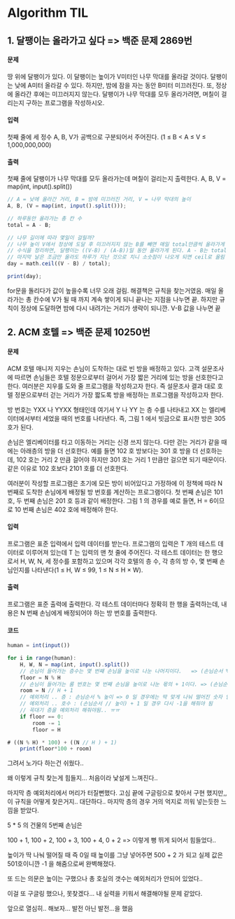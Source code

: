 # Algorithm TIL

## 1. 달팽이는 올라가고 싶다 => 백준 문제 2869번

#### 문제

땅 위에 달팽이가 있다. 이 달팽이는 높이가 V미터인 나무 막대를 올라갈 것이다.
달팽이는 낮에 A미터 올라갈 수 있다. 하지만, 밤에 잠을 자는 동안 B미터 미끄러진다. 또, 정상에 올라간 후에는 미끄러지지 않는다.
달팽이가 나무 막대를 모두 올라가려면, 며칠이 걸리는지 구하는 프로그램을 작성하시오.

#### 입력

첫째 줄에 세 정수 A, B, V가 공백으로 구분되어서 주어진다. (1 ≤ B < A ≤ V ≤ 1,000,000,000)

#### 출력

첫째 줄에 달팽이가 나무 막대를 모두 올라가는데 며칠이 걸리는지 출력한다.
A, B, V = map(int, input().split())

```jsx
// A = 낮에 올라간 거리, B = 밤에 미끄러진 거리, V = 나무 막대의 높이
A, B, (V = map(int, input().split()));

// 하루동안 올라가는 총 칸 수
total = A - B;

// 나무 길이에 따라 몇일이 걸릴까?
// 나무 높이 V에서 정상에 도달 후 미끄러지지 않는 B를 빼면 매일 total만큼씩 올라가게 된다.
// 수식을 정리하면, 달팽이는 ((V-B) / (A-B))일 동안 올라가게 된다. A - B는 total이니깐 total 을 나누면 된다.
// 마지막 날은 조금만 올라도 하루가 지난 것으로 치니 소숫점이 나오게 되면 ceil로 올림 처리해 하루를 더 세준다.
day = math.ceil((V - B) / total);

print(day);
```

for문을 돌리다가 값이 높을수록 너무 오래 걸림.
해결책은 규칙을 찾는거였음.
매일 올라가는 총 칸수에 V가 될 때 까지 계속 쌓이게 되니 끝나는 지점을 나누면 끝.
하지만 규칙이 정상에 도달하면 밤에 다시 내려가는 거리가 생략이 되니깐. V-B 값을 나누면 끝

## 2. ACM 호텔 => 백준 문제 10250번

#### 문제

ACM 호텔 매니저 지우는 손님이 도착하는 대로 빈 방을 배정하고 있다. 고객 설문조사에 따르면 손님들은 호텔 정문으로부터 걸어서 가장 짧은 거리에 있는 방을 선호한다고 한다. 여러분은 지우를 도와 줄 프로그램을 작성하고자 한다. 즉 설문조사 결과 대로 호텔 정문으로부터 걷는 거리가 가장 짧도록 방을 배정하는 프로그램을 작성하고자 한다.

방 번호는 YXX 나 YYXX 형태인데 여기서 Y 나 YY 는 층 수를 나타내고 XX 는 엘리베이터에서부터 세었을 때의 번호를 나타낸다. 즉, 그림 1 에서 빗금으로 표시한 방은 305 호가 된다.

손님은 엘리베이터를 타고 이동하는 거리는 신경 쓰지 않는다. 다만 걷는 거리가 같을 때에는 아래층의 방을 더 선호한다. 예를 들면 102 호 방보다는 301 호 방을 더 선호하는데, 102 호는 거리 2 만큼 걸어야 하지만 301 호는 거리 1 만큼만 걸으면 되기 때문이다. 같은 이유로 102 호보다 2101 호를 더 선호한다.

여러분이 작성할 프로그램은 초기에 모든 방이 비어있다고 가정하에 이 정책에 따라 N 번째로 도착한 손님에게 배정될 방 번호를 계산하는 프로그램이다. 첫 번째 손님은 101 호, 두 번째 손님은 201 호 등과 같이 배정한다. 그림 1 의 경우를 예로 들면, H = 6이므로 10 번째 손님은 402 호에 배정해야 한다.

#### 입력

프로그램은 표준 입력에서 입력 데이터를 받는다. 프로그램의 입력은 T 개의 테스트 데이터로 이루어져 있는데 T 는 입력의 맨 첫 줄에 주어진다. 각 테스트 데이터는 한 행으로서 H, W, N, 세 정수를 포함하고 있으며 각각 호텔의 층 수, 각 층의 방 수, 몇 번째 손님인지를 나타낸다(1 ≤ H, W ≤ 99, 1 ≤ N ≤ H × W).

#### 출력

프로그램은 표준 출력에 출력한다. 각 테스트 데이터마다 정확히 한 행을 출력하는데, 내용은 N 번째 손님에게 배정되어야 하는 방 번호를 출력한다.

#### 코드

```jsx
human = int(input())

for i in range(human):
    H, W, N = map(int, input().split())
    // 손님이 들어가는 층수는 몇 번째 손님을 높이로 나눈 나머지이다.   => (손님순서 % 높이) * 100
    floor = N % H
    // 손님이 들어가는 룸 번호는 몇 번째 손님을 높이로 나눈 몫의 + 1이다. => (손님순서 // 높이 ) + 1
    room = N // H + 1
    // 예외처리 .. 층 : 손님순서 % 높이 => 0 일 경우에는 딱 맞게 나눠 떨어진 숫자 임으로 그냥 높이로 바꿔주고
    // 예외처리 .. 호수 : (손님순서 // 높이) + 1 일 경우 다시 -1을 해줘야 됨
    // 꼭대기 층을 예외처리 해줘야됨.. ㅠㅠ
    if floor == 0:
        room -= 1
        floor = H

# ((N % H) * 100) + ((N // H ) + 1)
    print(floor*100 + room)

```

그려서 노가다 하는건 쉬웠다..

왜 이렇게 규칙 찾는게 힘들지... 처음이라 낯설게 느껴진다..

마지막 층 예외처리에서 머리가 터질뻔했다.
고심 끝에 구글링으로 찾아서 구현 했지만,, 이 규칙을 어떻게 찾은거지.. 대단하다..
마지막 층의 경우 거의 억지로 끼워 넣는듯한 느낌을 받았다.

5 \* 5 의 건물의 5번째 손님은

100 + 1, 100 + 2, 100 + 3, 100 + 4, 0 + 2 => 이렇게 뻥 뛰게 되어서 힘들었다..

높이가 딱 나눠 떨어질 때 즉 0일 때 높이를 그냥 넣어주면 500 + 2 가 되고
실제 값은 501호이니깐 -1 을 해줌으로써 완벽해졌다.

또 드는 의문은 높이는 구했으나 총 호실의 갯수는 예외처리가 안되어 있었다..

이걸 또 구글링 했으나, 못찾겠다... 내 실력을 키워서 해결해야될 문제 같았다.

앞으로 열심히.. 해보자... 발전 아닌 발전...을 했음
